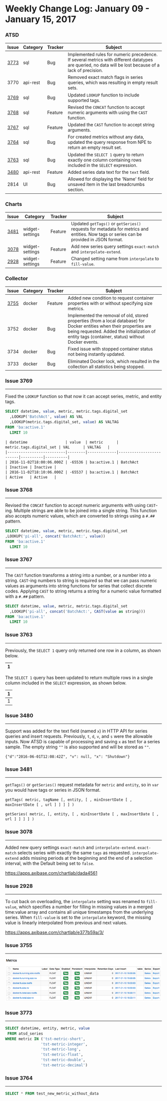 Weekly Change Log: January 09 - January 15, 2017
================================================

### ATSD

| Issue         | Category        | Tracker | Subject                                                                             |
|---------------|-----------------|---------|-------------------------------------------------------------------------------------|
| [3773](#issue-3773) | sql             | Bug     | Implemented rules for numeric precedence. If several metrics with different datatypes are queried, no data will be lost because of a lack of precision. |
| 3770 | api-rest        | Bug     | Removed exact match flags in series queries, which was resulting in empty result sets. |
| [3769](#issue-3769) | sql             | Bug     | Updated `LOOKUP` function to include supported tags. |
| [3768](#issue-3768) | sql             | Feature | Revised the `CONCAT` function to accept numeric arguments with using the `CAST` function. |
| [3767](#issue-3767) | sql             | Feature | Updated the `CAST` function to accept string arguments. |
| [3764](#issue-3764) | sql             | Bug     | For created metrics without any data, updated the query response from NPE to return an empty result set. |
| [3763](#issue-3763) | sql             | Bug     | Updated the `SELECT 1` query to return exactly one column containing rows included in the `SELECT` expression. |
| [3480](#issue-3480) | api-rest        | Feature | Added series data text for the `text` field. |
| 2814 | UI              | Bug     | Allowed for displaying the 'Name' field for unsaved item in the last breadcrumbs section. |

### Charts

| Issue         | Category        | Tracker | Subject                                                                             |
|---------------|-----------------|---------|-------------------------------------------------------------------------------------|
| [3481](#issue-3481) | widget-settings | Feature | Updated `getTags()` or `getSeries()` requests for metadata for metrics and entities. Now tags or series can be provided in JSON format. | 
| [3078](#issue-3078) | widget-settings | Feature | Add new series query settings `exact-match` and `interpolate-extend`. |
| [2928](#issue-2928) | widget-settings | Feature | Changed setting name from `interpolate` to `fill-value`. |

### Collector

| Issue         | Category        | Tracker | Subject                                                                             |
|---------------|-----------------|---------|-------------------------------------------------------------------------------------|
| [3755](#issue-3755) | docker          | Feature | Added new condition to request container properties with or without specifying size metrics. | 
| 3752 | docker          | Bug     | Implemented the removal of old, stored properties (from a local database) for Docker entities when their properties are being requested. Added the initialization of entity tags (container, status) without Docker events. | 
| 3734 | docker          | Bug     | Fixed issue with stopped container status not being instantly updated. | 
| 3733 | docker          | Bug     | Eliminated Docker lock, which resulted in the collection all statistics being stopped. |


### Issue 3769
--------------

Fixed the `LOOKUP` function so that now it can accept series, metric, and entity tags. 

```sql
SELECT datetime, value, metric, metric.tags.digital_set 
  ,LOOKUP('BatchAct', value) AS VAL
  ,LOOKUP(metric.tags.digital_set, value) AS VALTAG
FROM 'ba:active.1' 
  LIMIT 10
```

```ls
| datetime                 | value  | metric      | metric.tags.digital_set | VAL      | VALTAG   | 
|--------------------------|--------|-------------|-------------------------|----------|----------| 
| 2016-11-02T18:00:06.000Z | -65536 | ba:active.1 | BatchAct                | Inactive | Inactive | 
| 2016-11-02T18:10:06.000Z | -65537 | ba:active.1 | BatchAct                | Active   | Active   | 
```

### Issue 3768
--------------

Revised the `CONCAT` function to accept numeric arguments with using `CAST`-ing. Multiple strings are able to be joined into a single string. This function also accepts numeric values, 
which are converted to strings using a `#.##` pattern. 

```sql
SELECT datetime, value, metric, metric.tags.digital_set
,LOOKUP('pi-all', concat('BatchAct:', value))
FROM 'ba:active.1' 
  LIMIT 10
```

### Issue 3767
--------------

The `CAST` function transforms a string into a number, or a number into a string. `CAST`-ing numbers to string is required so that we can pass numeric values as arguments into string 
functions for series that collect discrete codes. Applying `CAST` to string returns a string for a numeric value formatted with a `#.##` pattern.

```sql
SELECT datetime, value, metric, metric.tags.digital_set
  ,LOOKUP('pi-all', concat('BatchAct:', CAST(value as string)))
FROM 'ba:active.1' 
  LIMIT 10
```

### Issue 3763
--------------

Previously, the `SELECT 1` query only returned one row in a column, as shown below. 

| 1 |
|---|

The `SELECT 1` query has been updated to return multiple rows in a single column included in the `SELECT` expression, as shown below.

| 1 |
|---|
| 1 |


### Issue 3480
--------------

Support was added for the text field (named `x`) in HTTP API for series queries and insert requests. Previously, `t`, `d`, `v`, and `s` were the allowable inputs. Now ATSD is capable of 
processing and saving `x` as text for a series sample. The empty string `""` is also supported and will be stored as `""`. 

```ls
{"d":"2016-06-01T12:08:42Z", "v": null, "x": "Shutdown"}
``` 
 
### Issue 3481
--------------

`getTags()` or `getSeries()` request metadata for `metric` and `entity`, so in `var` you would have tags or series in JSON format.

```ls
getTags( metric, tagName [, entity, [ , minInsertDate [ , maxInsertDate [ , url ] ] ] ] )
```

```ls
getSeries( metric, [, entity, [ , minInsertDate [ , maxInsertDate [ , url ] ] ] ] )
```

### Issue 3078
--------------

Added new query settings `exact-match` and `interpolate-extend`. `exact-match` selects series with exactly the same `tags` as requested. `interpolate-extend` adds missing periods at 
the beginning and the end of a selection interval, with the Default being set to `false`.

https://apps.axibase.com/chartlab/dada4561

### Issue 2928
--------------

To cut back on overloading, the `interpolate` setting was renamed to `fill-value`, which specifies a number for filling in missing values in a merged time:value array and contains all 
unique timestamps from the underlying series. When `fill-value` is set to the `interpolate` keyword, the missing value is linearly interpolated from previous and next values.

https://apps.axibase.com/chartlab/e377b59a/3/

### Issue 3755
--------------

![Figure 1](Images/Figure1.png)

### Issue 3773
--------------

```sql
SELECT datetime, entity, metric, value
 FROM atsd_series
WHERE metric IN ('tst-metric-short',
                'tst-metric-integer',
                'tst-metric-long',
                'tst-metric-float',
                'tst-metric-double',
                'tst-metric-decimal')
```                

### Issue 3764
--------------

```sql
SELECT * FROM test_new_metric_without_data
```